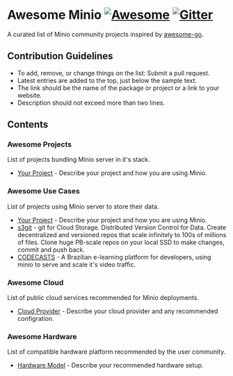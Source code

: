 # Awesome Minio [![Awesome](https://cdn.rawgit.com/sindresorhus/awesome/d7305f38d29fed78fa85652e3a63e154dd8e8829/media/badge.svg)](https://github.com/sindresorhus/awesome) [![Gitter](https://badges.gitter.im/Join%20Chat.svg)](https://gitter.im/minio/minio?utm_source=badge&utm_medium=badge&utm_campaign=pr-badge&utm_content=badge)

A curated list of Minio community projects inspired by [awesome-go](https://github.com/avelino/awesome-go).

## Contribution Guidelines
* To add, remove, or change things on the list: Submit a pull request.
* Latest entries are added to the top, just below the sample text.
* The link should be the name of the package or project or a link to your website.
* Description should not exceed more than two lines.


## Contents

### Awesome Projects
List of projects bundling Minio server in it's stack.
* [Your Project](URL) - Describe your project and how you are using Minio. 

### Awesome Use Cases
List of projects using Minio server to store their data.
* [Your Project](URL) - Describe your project and how you are using Minio.
* [s3git](https://github.com/s3git/s3git) - git for Cloud Storage. Distributed Version Control for Data. Create decentralized and versioned repos that scale infinitely to 100s of millions of files. Clone huge PB-scale repos on your local SSD to make changes, commit and push back.
* [CODECASTS](https://codecasts.com.br) - A Brazilian e-learning platform for developers, using minio to serve and scale it's video traffic.

### Awesome Cloud
List of public cloud services recommended for Minio deployments.
* [Cloud Provider](URL) - Describe your cloud provider and any recommended configration.

### Awesome Hardware
List of compatible hardware platform recommended by the user community. 
* [Hardware Model](URL) - Describe your recommended hardware setup.



